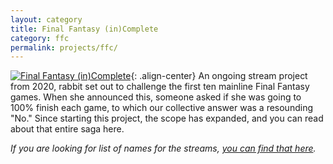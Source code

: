 ```yaml
---
layout: category
title: Final Fantasy (in)Complete
category: ffc
permalink: projects/ffc/
---
```

[![Final Fantasy (in)Complete]({{site.images}}/project/ffc.png)](/projects/ffc/){: .align-center}
An ongoing stream project from 2020, <span class="rabbit">rabbit</span> set out to challenge the first ten mainline Final Fantasy games. When she announced this, someone asked if she was going to 100% finish each game, to which our collective answer was a resounding "No." Since starting this project, the scope has expanded, and you can read about that entire saga here.

*If you are looking for list of names for the streams, [you can find that here](/projects/ffc/names/).*